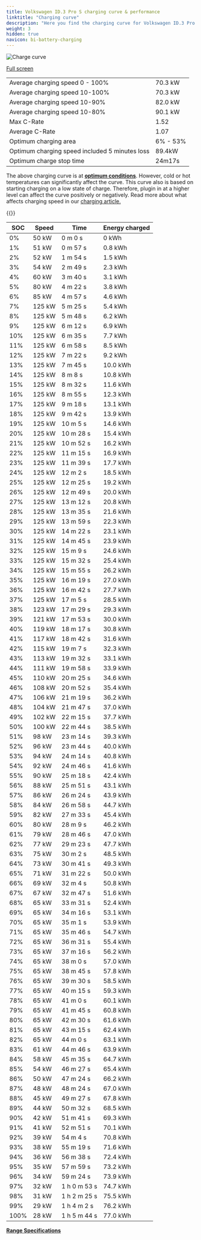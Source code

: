 ```yaml
---
title: Volkswagen ID.3 Pro S charging curve & performance
linktitle: "Charging curve"
description: "Here you find the charging curve for Volkswagen ID.3 Pro S."
weight: 3
hidden: true
navicon: bi-battery-charging
---
```

<!-- markdownlint-disable MD033 -->
<img src="/images/models/volkswagen/id.3/id.3_pro_s/chargingcurve.svg" alt="Charge curve" class="img-fluid">

[Full screen](/images/models/volkswagen/id.3/id.3_pro_s/chargingcurve.svg)


<table class="table table-striped border">
<tbody>
<tr>
<td>Average charging speed 0 - 100%</td><td>70.3 kW</td>
</tr>
<tr>
<td>Average charging speed 10-100%</td><td>70.3 kW</td>
</tr>
<tr>
<td>Average charging speed 10-90%</td><td>82.0 kW</td>
</tr>
<tr>
<td>Average charging speed 10-80%</td><td>90.1 kW</td>
</tr>
<tr>
<td>Max C-Rate</td><td>1.52</td>
</tr>
<tr>
<td>Average C-Rate</td><td>1.07</td>
</tr>
<tr>
<td>Optimum charging area</td><td>6% - 53%</td>
</tr>
<tr>
<td>Optimum charging speed included 5 minutes loss</td><td>89.4kW</td>
</tr>
<tr>
<td>Optimum charge stop time</td><td>24m17s</td>
</tr>
</tbody>
</table>


The above charging curve is at **[optimum conditions](../../../../../technology/battery/charging/#temperature)**. However, cold or hot temperatures can significantly affect the curve. This curve also is based on starting charging on a low state of charge. Therefore, plugin in at a higher level can affect the curve positively or negatively. Read more about what affects charging speed in our [charging article.](../../../../../technology/battery/charging/)


{{<evkxdisplayaddarticle />}}
<table class="table table-striped border">
<thead>
<tr><th>SOC</th><th>Speed</th><th>Time</th><th>Energy charged</th></tr>
</thead>
<tbody>
<tr>
<td>0%</td><td>50 kW</td><td> 0 m 0 s </td><td>0 kWh </td>
</tr>
<tr>
<td>1%</td><td>51 kW</td><td> 0 m 57 s </td><td>0.8 kWh </td>
</tr>
<tr>
<td>2%</td><td>52 kW</td><td> 1 m 54 s </td><td>1.5 kWh </td>
</tr>
<tr>
<td>3%</td><td>54 kW</td><td> 2 m 49 s </td><td>2.3 kWh </td>
</tr>
<tr>
<td>4%</td><td>60 kW</td><td> 3 m 40 s </td><td>3.1 kWh </td>
</tr>
<tr>
<td>5%</td><td>80 kW</td><td> 4 m 22 s </td><td>3.8 kWh </td>
</tr>
<tr>
<td>6%</td><td>85 kW</td><td> 4 m 57 s </td><td>4.6 kWh </td>
</tr>
<tr>
<td>7%</td><td>125 kW</td><td> 5 m 25 s </td><td>5.4 kWh </td>
</tr>
<tr>
<td>8%</td><td>125 kW</td><td> 5 m 48 s </td><td>6.2 kWh </td>
</tr>
<tr>
<td>9%</td><td>125 kW</td><td> 6 m 12 s </td><td>6.9 kWh </td>
</tr>
<tr>
<td>10%</td><td>125 kW</td><td> 6 m 35 s </td><td>7.7 kWh </td>
</tr>
<tr>
<td>11%</td><td>125 kW</td><td> 6 m 58 s </td><td>8.5 kWh </td>
</tr>
<tr>
<td>12%</td><td>125 kW</td><td> 7 m 22 s </td><td>9.2 kWh </td>
</tr>
<tr>
<td>13%</td><td>125 kW</td><td> 7 m 45 s </td><td>10.0 kWh </td>
</tr>
<tr>
<td>14%</td><td>125 kW</td><td> 8 m 8 s </td><td>10.8 kWh </td>
</tr>
<tr>
<td>15%</td><td>125 kW</td><td> 8 m 32 s </td><td>11.6 kWh </td>
</tr>
<tr>
<td>16%</td><td>125 kW</td><td> 8 m 55 s </td><td>12.3 kWh </td>
</tr>
<tr>
<td>17%</td><td>125 kW</td><td> 9 m 18 s </td><td>13.1 kWh </td>
</tr>
<tr>
<td>18%</td><td>125 kW</td><td> 9 m 42 s </td><td>13.9 kWh </td>
</tr>
<tr>
<td>19%</td><td>125 kW</td><td> 10 m 5 s </td><td>14.6 kWh </td>
</tr>
<tr>
<td>20%</td><td>125 kW</td><td> 10 m 28 s </td><td>15.4 kWh </td>
</tr>
<tr>
<td>21%</td><td>125 kW</td><td> 10 m 52 s </td><td>16.2 kWh </td>
</tr>
<tr>
<td>22%</td><td>125 kW</td><td> 11 m 15 s </td><td>16.9 kWh </td>
</tr>
<tr>
<td>23%</td><td>125 kW</td><td> 11 m 39 s </td><td>17.7 kWh </td>
</tr>
<tr>
<td>24%</td><td>125 kW</td><td> 12 m 2 s </td><td>18.5 kWh </td>
</tr>
<tr>
<td>25%</td><td>125 kW</td><td> 12 m 25 s </td><td>19.2 kWh </td>
</tr>
<tr>
<td>26%</td><td>125 kW</td><td> 12 m 49 s </td><td>20.0 kWh </td>
</tr>
<tr>
<td>27%</td><td>125 kW</td><td> 13 m 12 s </td><td>20.8 kWh </td>
</tr>
<tr>
<td>28%</td><td>125 kW</td><td> 13 m 35 s </td><td>21.6 kWh </td>
</tr>
<tr>
<td>29%</td><td>125 kW</td><td> 13 m 59 s </td><td>22.3 kWh </td>
</tr>
<tr>
<td>30%</td><td>125 kW</td><td> 14 m 22 s </td><td>23.1 kWh </td>
</tr>
<tr>
<td>31%</td><td>125 kW</td><td> 14 m 45 s </td><td>23.9 kWh </td>
</tr>
<tr>
<td>32%</td><td>125 kW</td><td> 15 m 9 s </td><td>24.6 kWh </td>
</tr>
<tr>
<td>33%</td><td>125 kW</td><td> 15 m 32 s </td><td>25.4 kWh </td>
</tr>
<tr>
<td>34%</td><td>125 kW</td><td> 15 m 55 s </td><td>26.2 kWh </td>
</tr>
<tr>
<td>35%</td><td>125 kW</td><td> 16 m 19 s </td><td>27.0 kWh </td>
</tr>
<tr>
<td>36%</td><td>125 kW</td><td> 16 m 42 s </td><td>27.7 kWh </td>
</tr>
<tr>
<td>37%</td><td>125 kW</td><td> 17 m 5 s </td><td>28.5 kWh </td>
</tr>
<tr>
<td>38%</td><td>123 kW</td><td> 17 m 29 s </td><td>29.3 kWh </td>
</tr>
<tr>
<td>39%</td><td>121 kW</td><td> 17 m 53 s </td><td>30.0 kWh </td>
</tr>
<tr>
<td>40%</td><td>119 kW</td><td> 18 m 17 s </td><td>30.8 kWh </td>
</tr>
<tr>
<td>41%</td><td>117 kW</td><td> 18 m 42 s </td><td>31.6 kWh </td>
</tr>
<tr>
<td>42%</td><td>115 kW</td><td> 19 m 7 s </td><td>32.3 kWh </td>
</tr>
<tr>
<td>43%</td><td>113 kW</td><td> 19 m 32 s </td><td>33.1 kWh </td>
</tr>
<tr>
<td>44%</td><td>111 kW</td><td> 19 m 58 s </td><td>33.9 kWh </td>
</tr>
<tr>
<td>45%</td><td>110 kW</td><td> 20 m 25 s </td><td>34.6 kWh </td>
</tr>
<tr>
<td>46%</td><td>108 kW</td><td> 20 m 52 s </td><td>35.4 kWh </td>
</tr>
<tr>
<td>47%</td><td>106 kW</td><td> 21 m 19 s </td><td>36.2 kWh </td>
</tr>
<tr>
<td>48%</td><td>104 kW</td><td> 21 m 47 s </td><td>37.0 kWh </td>
</tr>
<tr>
<td>49%</td><td>102 kW</td><td> 22 m 15 s </td><td>37.7 kWh </td>
</tr>
<tr>
<td>50%</td><td>100 kW</td><td> 22 m 44 s </td><td>38.5 kWh </td>
</tr>
<tr>
<td>51%</td><td>98 kW</td><td> 23 m 14 s </td><td>39.3 kWh </td>
</tr>
<tr>
<td>52%</td><td>96 kW</td><td> 23 m 44 s </td><td>40.0 kWh </td>
</tr>
<tr>
<td>53%</td><td>94 kW</td><td> 24 m 14 s </td><td>40.8 kWh </td>
</tr>
<tr>
<td>54%</td><td>92 kW</td><td> 24 m 46 s </td><td>41.6 kWh </td>
</tr>
<tr>
<td>55%</td><td>90 kW</td><td> 25 m 18 s </td><td>42.4 kWh </td>
</tr>
<tr>
<td>56%</td><td>88 kW</td><td> 25 m 51 s </td><td>43.1 kWh </td>
</tr>
<tr>
<td>57%</td><td>86 kW</td><td> 26 m 24 s </td><td>43.9 kWh </td>
</tr>
<tr>
<td>58%</td><td>84 kW</td><td> 26 m 58 s </td><td>44.7 kWh </td>
</tr>
<tr>
<td>59%</td><td>82 kW</td><td> 27 m 33 s </td><td>45.4 kWh </td>
</tr>
<tr>
<td>60%</td><td>80 kW</td><td> 28 m 9 s </td><td>46.2 kWh </td>
</tr>
<tr>
<td>61%</td><td>79 kW</td><td> 28 m 46 s </td><td>47.0 kWh </td>
</tr>
<tr>
<td>62%</td><td>77 kW</td><td> 29 m 23 s </td><td>47.7 kWh </td>
</tr>
<tr>
<td>63%</td><td>75 kW</td><td> 30 m 2 s </td><td>48.5 kWh </td>
</tr>
<tr>
<td>64%</td><td>73 kW</td><td> 30 m 41 s </td><td>49.3 kWh </td>
</tr>
<tr>
<td>65%</td><td>71 kW</td><td> 31 m 22 s </td><td>50.0 kWh </td>
</tr>
<tr>
<td>66%</td><td>69 kW</td><td> 32 m 4 s </td><td>50.8 kWh </td>
</tr>
<tr>
<td>67%</td><td>67 kW</td><td> 32 m 47 s </td><td>51.6 kWh </td>
</tr>
<tr>
<td>68%</td><td>65 kW</td><td> 33 m 31 s </td><td>52.4 kWh </td>
</tr>
<tr>
<td>69%</td><td>65 kW</td><td> 34 m 16 s </td><td>53.1 kWh </td>
</tr>
<tr>
<td>70%</td><td>65 kW</td><td> 35 m 1 s </td><td>53.9 kWh </td>
</tr>
<tr>
<td>71%</td><td>65 kW</td><td> 35 m 46 s </td><td>54.7 kWh </td>
</tr>
<tr>
<td>72%</td><td>65 kW</td><td> 36 m 31 s </td><td>55.4 kWh </td>
</tr>
<tr>
<td>73%</td><td>65 kW</td><td> 37 m 16 s </td><td>56.2 kWh </td>
</tr>
<tr>
<td>74%</td><td>65 kW</td><td> 38 m 0 s </td><td>57.0 kWh </td>
</tr>
<tr>
<td>75%</td><td>65 kW</td><td> 38 m 45 s </td><td>57.8 kWh </td>
</tr>
<tr>
<td>76%</td><td>65 kW</td><td> 39 m 30 s </td><td>58.5 kWh </td>
</tr>
<tr>
<td>77%</td><td>65 kW</td><td> 40 m 15 s </td><td>59.3 kWh </td>
</tr>
<tr>
<td>78%</td><td>65 kW</td><td> 41 m 0 s </td><td>60.1 kWh </td>
</tr>
<tr>
<td>79%</td><td>65 kW</td><td> 41 m 45 s </td><td>60.8 kWh </td>
</tr>
<tr>
<td>80%</td><td>65 kW</td><td> 42 m 30 s </td><td>61.6 kWh </td>
</tr>
<tr>
<td>81%</td><td>65 kW</td><td> 43 m 15 s </td><td>62.4 kWh </td>
</tr>
<tr>
<td>82%</td><td>65 kW</td><td> 44 m 0 s </td><td>63.1 kWh </td>
</tr>
<tr>
<td>83%</td><td>61 kW</td><td> 44 m 46 s </td><td>63.9 kWh </td>
</tr>
<tr>
<td>84%</td><td>58 kW</td><td> 45 m 35 s </td><td>64.7 kWh </td>
</tr>
<tr>
<td>85%</td><td>54 kW</td><td> 46 m 27 s </td><td>65.4 kWh </td>
</tr>
<tr>
<td>86%</td><td>50 kW</td><td> 47 m 24 s </td><td>66.2 kWh </td>
</tr>
<tr>
<td>87%</td><td>48 kW</td><td> 48 m 24 s </td><td>67.0 kWh </td>
</tr>
<tr>
<td>88%</td><td>45 kW</td><td> 49 m 27 s </td><td>67.8 kWh </td>
</tr>
<tr>
<td>89%</td><td>44 kW</td><td> 50 m 32 s </td><td>68.5 kWh </td>
</tr>
<tr>
<td>90%</td><td>42 kW</td><td> 51 m 41 s </td><td>69.3 kWh </td>
</tr>
<tr>
<td>91%</td><td>41 kW</td><td> 52 m 51 s </td><td>70.1 kWh </td>
</tr>
<tr>
<td>92%</td><td>39 kW</td><td> 54 m 4 s </td><td>70.8 kWh </td>
</tr>
<tr>
<td>93%</td><td>38 kW</td><td> 55 m 19 s </td><td>71.6 kWh </td>
</tr>
<tr>
<td>94%</td><td>36 kW</td><td> 56 m 38 s </td><td>72.4 kWh </td>
</tr>
<tr>
<td>95%</td><td>35 kW</td><td> 57 m 59 s </td><td>73.2 kWh </td>
</tr>
<tr>
<td>96%</td><td>34 kW</td><td> 59 m 24 s </td><td>73.9 kWh </td>
</tr>
<tr>
<td>97%</td><td>32 kW</td><td>1 h 0 m 53 s </td><td>74.7 kWh </td>
</tr>
<tr>
<td>98%</td><td>31 kW</td><td>1 h 2 m 25 s </td><td>75.5 kWh </td>
</tr>
<tr>
<td>99%</td><td>29 kW</td><td>1 h 4 m 2 s </td><td>76.2 kWh </td>
</tr>
<tr>
<td>100%</td><td>28 kW</td><td>1 h 5 m 44 s </td><td>77.0 kWh </td>
</tr>
</tbody>
</table>

<div class="mt-3 mb-3">
<a href="../rangeandconsumption/" class="text-decoration-none text-black">
<strong><i class="bi-arrow-left"></i> Range </strong>
</a>
<a href="../specifications/" class="text-decoration-none text-black float-end">
<strong>Specifications <i class="bi-arrow-right"></i></strong>
</a>
</div>
